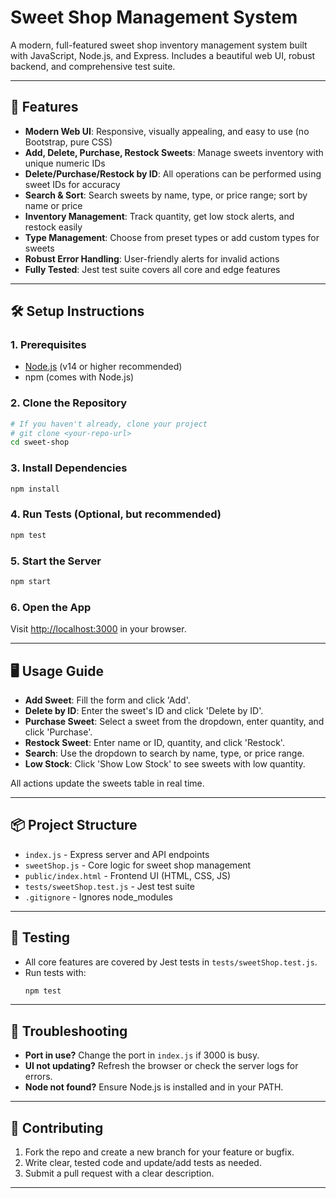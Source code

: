 # Sweet Shop Management System

A modern, full-featured sweet shop inventory management system built with JavaScript, Node.js, and Express. Includes a beautiful web UI, robust backend, and comprehensive test suite.

---

## 🚀 Features

- **Modern Web UI**: Responsive, visually appealing, and easy to use (no Bootstrap, pure CSS)
- **Add, Delete, Purchase, Restock Sweets**: Manage sweets inventory with unique numeric IDs
- **Delete/Purchase/Restock by ID**: All operations can be performed using sweet IDs for accuracy
- **Search & Sort**: Search sweets by name, type, or price range; sort by name or price
- **Inventory Management**: Track quantity, get low stock alerts, and restock easily
- **Type Management**: Choose from preset types or add custom types for sweets
- **Robust Error Handling**: User-friendly alerts for invalid actions
- **Fully Tested**: Jest test suite covers all core and edge features

---

## 🛠️ Setup Instructions

### 1. Prerequisites
- [Node.js](https://nodejs.org/) (v14 or higher recommended)
- npm (comes with Node.js)

### 2. Clone the Repository
```sh
# If you haven't already, clone your project
# git clone <your-repo-url>
cd sweet-shop
```

### 3. Install Dependencies
```sh
npm install
```

### 4. Run Tests (Optional, but recommended)
```sh
npm test
```

### 5. Start the Server
```sh
npm start
```

### 6. Open the App
Visit [http://localhost:3000](http://localhost:3000) in your browser.

---

## 🖥️ Usage Guide

- **Add Sweet**: Fill the form and click 'Add'.
- **Delete by ID**: Enter the sweet's ID and click 'Delete by ID'.
- **Purchase Sweet**: Select a sweet from the dropdown, enter quantity, and click 'Purchase'.
- **Restock Sweet**: Enter name or ID, quantity, and click 'Restock'.
- **Search**: Use the dropdown to search by name, type, or price range.
- **Low Stock**: Click 'Show Low Stock' to see sweets with low quantity.

All actions update the sweets table in real time.

---

## 📦 Project Structure

- `index.js` - Express server and API endpoints
- `sweetShop.js` - Core logic for sweet shop management
- `public/index.html` - Frontend UI (HTML, CSS, JS)
- `tests/sweetShop.test.js` - Jest test suite
- `.gitignore` - Ignores node_modules

---


## 🧪 Testing

- All core features are covered by Jest tests in `tests/sweetShop.test.js`.
- Run tests with:
  ```sh
  npm test
  ```

---

## 📝 Troubleshooting

- **Port in use?** Change the port in `index.js` if 3000 is busy.
- **UI not updating?** Refresh the browser or check the server logs for errors.
- **Node not found?** Ensure Node.js is installed and in your PATH.

---

## 🤝 Contributing

1. Fork the repo and create a new branch for your feature or bugfix.
2. Write clear, tested code and update/add tests as needed.
3. Submit a pull request with a clear description.

---



